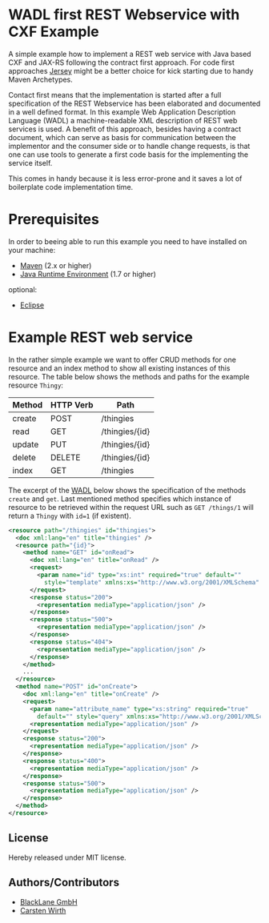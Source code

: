 WADL first REST Webservice with CXF Example
===========================================

A simple example how to implement a REST web service with Java based CXF and JAX-RS following the contract
first approach. For code first approaches [Jersey](https://jersey.java.net/) might be a better choice for
kick starting due to handy Maven Archetypes.

Contact first means that the implementation is started after a full specification of the REST Webservice has
been elaborated and documented in a well defined format. In this example Web Application Description Language (WADL)
a machine-readable XML description of REST web services is used. A benefit of this approach, besides having a contract document, which can serve as basis for communication between the implementor and the consumer side or to handle change requests, is that one can use tools to generate a first code basis for the implementing the service itself.

This comes in handy because it is less error-prone and it saves a lot of boilerplate code implementation time.

# Prerequisites

In order to beeing able to run this example you need to have installed on your machine:

 * [Maven](http://maven.apache.org/) (2.x or higher)
 * [Java Runtime Environment](http://www.oracle.com/technetwork/java/javase/downloads/index.html) (1.7 or higher)

optional:

 * [Eclipse](http://www.eclipse.org/)

# Example REST web service

In the rather simple example we want to offer CRUD methods for one resource and an index method to show all existing instances
of this resource. The table below shows the methods and paths for the example resource `Thingy`:

| Method | HTTP Verb | Path           |
| ------ | --------- | -------------- |
| create | POST      | /thingies      |
| read   | GET       | /thingies/{id} |
| update | PUT       | /thingies/{id} |
| delete | DELETE    | /thingies/{id} |
| index  | GET       | /thingies      |

The excerpt of the [WADL](/src/main/resources/example.xml) below shows the specification of the methods `create` and `get`. Last mentioned method specifies which
instance of resource to be retrieved within the request URL such as `GET /things/1` will return a `Thingy` with `id=1` (if existent).

```xml
<resource path="/thingies" id="thingies">
  <doc xml:lang="en" title="thingies" />
  <resource path="{id}">
    <method name="GET" id="onRead">
      <doc xml:lang="en" title="onRead" />
      <request>
        <param name="id" type="xs:int" required="true" default=""
          style="template" xmlns:xs="http://www.w3.org/2001/XMLSchema" />
      </request>
      <response status="200">
        <representation mediaType="application/json" />
      </response>
      <response status="500">
        <representation mediaType="application/json" />
      </response>
      <response status="404">
        <representation mediaType="application/json" />
      </response>
    </method>
    ...
  </resource>
  <method name="POST" id="onCreate">
    <doc xml:lang="en" title="onCreate" />
    <request>
      <param name="attribute_name" type="xs:string" required="true"
        default="" style="query" xmlns:xs="http://www.w3.org/2001/XMLSchema" />
      <representation mediaType="application/json" />
    </request>
    <response status="200">
      <representation mediaType="application/json" />
    </response>
    <response status="400">
      <representation mediaType="application/json" />
    </response>
    <response status="500">
      <representation mediaType="application/json" />
    </response>
  </method>
</resource>
```


## License
Hereby released under MIT license.

## Authors/Contributors

- [BlackLane GmbH](http://www.blacklane.com "Blacklane")
- [Carsten Wirth](http://github.com/jethroo)
